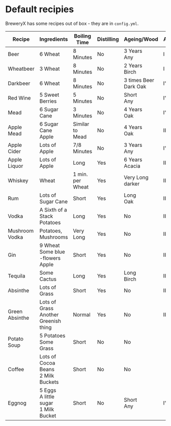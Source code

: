 
# Default recipies

BreweryX has some recipes out of box - they are in `config.yml`.

| Recipe       | Ingredients                | Boiling Time | Distilling | Ageing/Wood | Alc | Effects |
|-------------|-------------|-----|-----|-----|-----|---|
| Beer         | 6 Wheat                    | 8 Minutes       | No  | 3 Years<br>Any         | I    |    |
| Wheatbeer    | 3 Wheat                    | 8 Minutes       | No  | 2 Years<br>Birch       | I    |    |
| Darkbeer     | 6 Wheat                    | 8 Minutes       | No  | 3 times Beer<br>Dark Oak | I'   |    |
| Red Wine     | 5 Sweet Berries            | 5 Minutes       | No  | Short<br>Any       | I'   |    |
| Mead         | 6 Sugar Cane               | 3 Minutes       | No  | 4 Years<br>Oak         | I'   |    |
| Apple Mead   | 6 Sugar Cane<br>Apple      | Similar to Mead | No  | 4 Years<br>Oak         | II   | +  |
| Apple Cider  | Lots of Apple              | 7/8 Minutes     | No  | 3 Years<br>Any         | I'   |    |
| Apple Liquor | Lots of Apple              | Long            | Yes | 6 Years<br>Acacia      | II'  |    |
| Whiskey      | Wheat                      | 1 min. per Wheat | Yes | Very Long<br>darker   | III' |    |
| Rum          | Lots of Sugar Cane         | Short           | Yes | Long<br>Oak            | IIII | +  |
| Vodka        | A Sixth of a Stack Potatoes | Long           | Yes | No                     | III  | -  |
| Mushroom Vodka | Potatoes, Mushrooms      | Very Long       | Yes | No                     | II' | +- |
| Gin          | 9 Wheat<br>Some blue -flowers<br>Apple | Short | Yes | No                    | III  |    |
| Tequila      | Some Cactus                | Long            | Yes | Long<br>Birch          | III  |    |
| Absinthe     | Lots of Grass              | Short           | Yes | No                   | IIIII' | -  |
| Green Absinthe | Lots of Grass<br>Another Greenish thing | Normal | Yes | No             | IIIIII | +- |
| Potato Soup  | 5 Potatoes<br>Some Grass   | Short           | No  | No                     |      | +  |
| Coffee       | Lots of Cocoa Beans<br>2 Milk Buckets | Short | No | No                     |      | ++ |
| Eggnog      | 5 Eggs<br>A little sugar<br>1 Milk Bucket | Short | No | Short<br>Any          | I'   |    |
